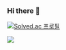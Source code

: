 ### Hi there 👋

[![Solved.ac
프로필](http://mazassumnida.wtf/api/v2/generate_badge?boj=knight2995)](https://solved.ac/knight2995)

<a href="https://opgc.me/#/users/knight2995" target="_blank"><img src="https://api.opgc.me/githubs/users/knight2995/tag/?theme=basic" /></a>
